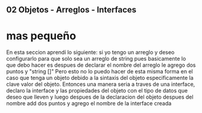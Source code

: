 ## 02 Objetos - Arreglos - Interfaces
# mas pequeño
En esta seccion aprendí lo siguiente:
    si yo tengo un arreglo y deseo configurarlo para que solo sea un arreglo de string pues basicamente lo que debo hacer es despues de declarar el nombre del arreglo le agrego dos puntos y "string []"
    Pero esto no lo puedo hacer de esta misma forma en el caso que tenga un objeto debido a la sintaxis del objeto especificamente la clave valor del objeto.
    Entonces una manera seria a traves de una interface, declaro la interface y las propiedades del objeto con el tipo de datos que deseo que lleven y luego despues de la declaracion del objeto despues del nombre add dos puntos y agrego el nombre de la interface creada